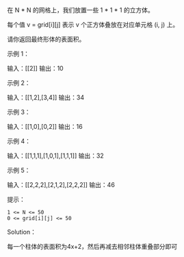 在 N * N 的网格上，我们放置一些 1 * 1 * 1  的立方体。

每个值 v = grid\[i][j] 表示 v 个正方体叠放在对应单元格 (i, j) 上。

请你返回最终形体的表面积。

 

示例 1：

输入：[[2]]
输出：10

示例 2：

输入：[[1,2],[3,4]]
输出：34

示例 3：

输入：[[1,0],[0,2]]
输出：16

示例 4：

输入：[[1,1,1],[1,0,1],[1,1,1]]
输出：32

示例 5：

输入：[[2,2,2],[2,1,2],[2,2,2]]
输出：46

 

提示：

    1 <= N <= 50
    0 <= grid[i][j] <= 50

Solution：

每一个柱体的表面积为4x+2，然后再减去相邻柱体重叠部分即可